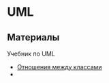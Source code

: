# UML

## Материалы

Учебник по UML
- [Отношения между классами](https://www.intuit.ru/studies/courses/1007/229/lecture/5956?page=3)
- []()
